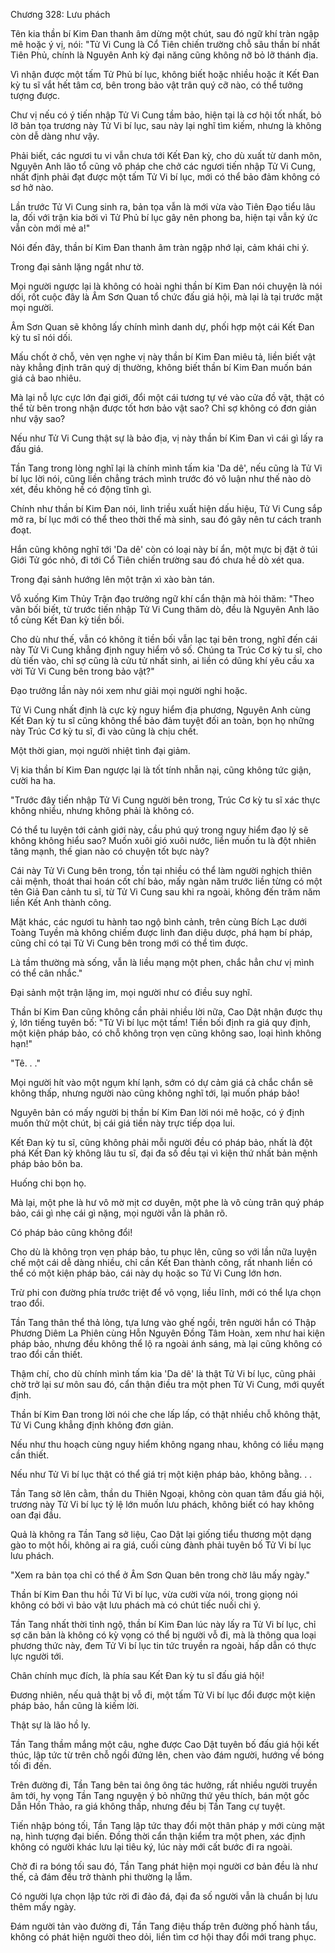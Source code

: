 




Chương 328: Lưu phách


Tên kia thần bí Kim Đan thanh âm dừng một chút, sau đó ngữ khí tràn ngập mê hoặc ý vị, nói: "Tử Vi Cung là Cổ Tiên chiến trường chỗ sâu thần bí nhất Tiên Phủ, chính là Nguyên Anh kỳ đại năng cũng không nỡ bỏ lỡ thánh địa.

Vì nhận được một tấm Tử Phủ bí lục, không biết hoặc nhiều hoặc ít Kết Đan kỳ tu sĩ vắt hết tâm cơ, bên trong bảo vật trân quý cỡ nào, có thể tưởng tượng được.

Chư vị nếu có ý tiến nhập Tử Vi Cung tầm bảo, hiện tại là cơ hội tốt nhất, bỏ lỡ bản tọa trương này Tử Vi bí lục, sau này lại nghĩ tìm kiếm, nhưng là không còn dễ dàng như vậy.

Phải biết, các ngươi tu vi vẫn chưa tới Kết Đan kỳ, cho dù xuất từ danh môn, Nguyên Anh lão tổ cũng vô pháp che chở các ngươi tiến nhập Tử Vi Cung, nhất định phải đạt được một tấm Tử Vi bí lục, mới có thể bảo đảm không có sơ hở nào.

Lần trước Tử Vi Cung sinh ra, bản tọa vẫn là mới vừa vào Tiên Đạo tiểu lâu la, đối với trận kia bởi vì Tử Phủ bí lục gây nên phong ba, hiện tại vẫn ký ức vẫn còn mới mẻ a!"

Nói đến đây, thần bí Kim Đan thanh âm tràn ngập nhớ lại, cảm khái chi ý.

Trong đại sảnh lặng ngắt như tờ.

Mọi người ngược lại là không có hoài nghi thần bí Kim Đan nói chuyện là nói dối, rốt cuộc đây là Âm Sơn Quan tổ chức đấu giá hội, mà lại là tại trước mặt mọi người.

Âm Sơn Quan sẽ không lấy chính mình danh dự, phối hợp một cái Kết Đan kỳ tu sĩ nói dối.

Mấu chốt ở chỗ, vẻn vẹn nghe vị này thần bí Kim Đan miêu tả, liền biết vật này khẳng định trân quý dị thường, không biết thần bí Kim Đan muốn bán giá cả bao nhiêu.

Mà lại nỗ lực cực lớn đại giới, đổi một cái tương tự vé vào cửa đồ vật, thật có thể từ bên trong nhận được tốt hơn bảo vật sao? Chỉ sợ không có đơn giản như vậy sao?

Nếu như Tử Vi Cung thật sự là bảo địa, vị này thần bí Kim Đan vì cái gì lấy ra đấu giá.

Tần Tang trong lòng nghĩ lại là chính mình tấm kia 'Da dê', nếu cũng là Tử Vi bí lục lời nói, cũng liền chẳng trách mình trước đó vô luận như thế nào dò xét, đều không hề có động tĩnh gì.

Chính như thần bí Kim Đan nói, linh triều xuất hiện dấu hiệu, Tử Vi Cung sắp mở ra, bí lục mới có thể theo thời thế mà sinh, sau đó gây nên tư cách tranh đoạt.

Hắn cũng không nghĩ tới 'Da dê' còn có loại này bí ẩn, một mực bị đặt ở túi Giới Tử góc nhỏ, đi tới Cổ Tiên chiến trường sau đó chưa hề dò xét qua.

Trong đại sảnh hướng lên một trận xì xào bàn tán.

Vỗ xuống Kim Thủy Trận đạo trưởng ngữ khí cẩn thận mà hỏi thăm: "Theo vãn bối biết, từ trước tiến nhập Tử Vi Cung thăm dò, đều là Nguyên Anh lão tổ cùng Kết Đan kỳ tiền bối.

Cho dù như thế, vẫn có không ít tiền bối vẫn lạc tại bên trong, nghĩ đến cái này Tử Vi Cung khẳng định nguy hiểm vô số. Chúng ta Trúc Cơ kỳ tu sĩ, cho dù tiến vào, chỉ sợ cũng là cửu tử nhất sinh, ai liền có dũng khí yêu cầu xa vời Tử Vi Cung bên trong bảo vật?"

Đạo trưởng lần này nói xem như giải mọi người nghi hoặc.

Tử Vi Cung nhất định là cực kỳ nguy hiểm địa phương, Nguyên Anh cùng Kết Đan kỳ tu sĩ cũng không thể bảo đảm tuyệt đối an toàn, bọn họ những này Trúc Cơ kỳ tu sĩ, đi vào cũng là chịu chết.

Một thời gian, mọi người nhiệt tình đại giảm.

Vị kia thần bí Kim Đan ngược lại là tốt tính nhẫn nại, cũng không tức giận, cười ha ha.

"Trước đây tiến nhập Tử Vi Cung người bên trong, Trúc Cơ kỳ tu sĩ xác thực không nhiều, nhưng không phải là không có.

Có thể tu luyện tới cảnh giới này, cầu phú quý trong nguy hiểm đạo lý sẽ không không hiểu sao? Muốn xuôi gió xuôi nước, liền muốn tu là đột nhiên tăng mạnh, thế gian nào có chuyện tốt bực này?

Cái này Tử Vi Cung bên trong, tồn tại nhiều có thể làm người nghịch thiên cải mệnh, thoát thai hoán cốt chí bảo, mấy ngàn năm trước liền từng có một tên Giả Đan cảnh tu sĩ, từ Tử Vi Cung sau khi ra ngoài, không đến trăm năm liền Kết Anh thành công.

Mặt khác, các ngươi tu hành tao ngộ bình cảnh, trên cùng Bích Lạc dưới Toàng Tuyền mà không chiếm được linh đan diệu dược, phá hạm bí pháp, cũng chỉ có tại Tử Vi Cung bên trong mới có thể tìm được.

Là tầm thường mà sống, vẫn là liều mạng một phen, chắc hẳn chư vị mình có thể cân nhắc."

Đại sảnh một trận lặng im, mọi người như có điều suy nghĩ.

Thần bí Kim Đan cũng không cần phải nhiều lời nữa, Cao Dật nhận được thụ ý, lớn tiếng tuyên bố: "Tử Vi bí lục một tấm! Tiền bối định ra giá quy định, một kiện pháp bảo, có chỗ không trọn vẹn cũng không sao, loại hình không hạn!"

"Tê. . ."

Mọi người hít vào một ngụm khí lạnh, sớm có dự cảm giá cả chắc chắn sẽ không thấp, nhưng người nào cũng không nghĩ tới, lại muốn pháp bảo!

Nguyên bản có mấy người bị thần bí Kim Đan lời nói mê hoặc, có ý định muốn thử một chút, bị cái giá tiền này trực tiếp dọa lui.

Kết Đan kỳ tu sĩ, cũng không phải mỗi người đều có pháp bảo, nhất là đột phá Kết Đan kỳ không lâu tu sĩ, đại đa số đều tại vì kiện thứ nhất bản mệnh pháp bảo bôn ba.

Huống chi bọn họ.

Mà lại, một phe là hư vô mờ mịt cơ duyên, một phe là vô cùng trân quý pháp bảo, cái gì nhẹ cái gì nặng, mọi người vẫn là phân rõ.

Có pháp bảo cũng không đổi!

Cho dù là không trọn vẹn pháp bảo, tu phục lên, cũng so với lần nữa luyện chế một cái dễ dàng nhiều, chỉ cần Kết Đan thành công, rất nhanh liền có thể có một kiện pháp bảo, cái này dụ hoặc so Tử Vi Cung lớn hơn.

Trừ phi con đường phía trước triệt để vô vọng, liều lĩnh, mới có thể lựa chọn trao đổi.

Tần Tang thân thể thả lỏng, tựa lưng vào ghế ngồi, trên người hắn có Thập Phương Diêm La Phiên cùng Hỗn Nguyên Đồng Tâm Hoàn, xem như hai kiện pháp bảo, nhưng đều không thể lộ ra ngoài ánh sáng, mà lại cũng không có trao đổi cần thiết.

Thậm chí, cho dù chính mình tấm kia 'Da dê' là thật Tử Vi bí lục, cũng phải chờ trở lại sư môn sau đó, cẩn thận điều tra một phen Tử Vi Cung, mới quyết định.

Thần bí Kim Đan trong lời nói che che lấp lấp, có thật nhiều chỗ không thật, Tử Vi Cung khẳng định không đơn giản.

Nếu như thu hoạch cùng nguy hiểm không ngang nhau, không có liều mạng cần thiết.

Nếu như Tử Vi bí lục thật có thể giá trị một kiện pháp bảo, không bằng. . .

Tần Tang sờ lên cằm, thần du Thiên Ngoại, không còn quan tâm đấu giá hội, trương này Tử Vi bí lục tỷ lệ lớn muốn lưu phách, không biết có hay không oan đại đầu.

Quả là không ra Tần Tang sở liệu, Cao Dật lại giống tiểu thương một dạng gào to một hồi, không ai ra giá, cuối cùng đành phải tuyên bố Tử Vi bí lục lưu phách.

"Xem ra bản tọa chỉ có thể ở Âm Sơn Quan bên trong chờ lâu mấy ngày."

Thần bí Kim Đan thu hồi Tử Vi bí lục, vừa cười vừa nói, trong giọng nói không có bởi vì bảo vật lưu phách mà có chút tiếc nuối chi ý.

Tần Tang nhất thời tỉnh ngộ, thần bí Kim Đan lúc này lấy ra Tử Vi bí lục, chỉ sợ căn bản là không có kỳ vọng có thể bị người vỗ đi, mà là thông qua loại phương thức này, đem Tử Vi bí lục tin tức truyền ra ngoài, hấp dẫn có thực lực người tới.

Chân chính mục đích, là phía sau Kết Đan kỳ tu sĩ đấu giá hội!

Đương nhiên, nếu quả thật bị vỗ đi, một tấm Tử Vi bí lục đổi được một kiện pháp bảo, hắn cũng là kiếm lời.

Thật sự là lão hồ ly.

Tần Tang thầm mắng một câu, nghe được Cao Dật tuyên bố đấu giá hội kết thúc, lập tức từ trên chỗ ngồi đứng lên, chen vào đám người, hướng về bóng tối đi đến.

Trên đường đi, Tần Tang bên tai ông ông tác hưởng, rất nhiều người truyền âm tới, hy vọng Tần Tang nguyện ý bỏ những thứ yêu thích, bán một gốc Dẫn Hồn Thảo, ra giá không thấp, nhưng đều bị Tần Tang cự tuyệt.

Tiến nhập bóng tối, Tần Tang lập tức thay đổi một thân pháp y mới cùng mặt nạ, hình tượng đại biến. Đồng thời cẩn thận kiểm tra một phen, xác định không có người khác lưu lại tiêu ký, lúc này mới cất bước đi ra ngoài.

Chờ đi ra bóng tối sau đó, Tần Tang phát hiện mọi người cơ bản đều là như thế, cả đám đều trở thành phi thường lạ lẫm.

Có người lựa chọn lập tức rời đi đảo đá, đại đa số người vẫn là chuẩn bị lưu thêm mấy ngày.

Đám người tản vào đường đi, Tần Tang điệu thấp trên đường phố hành tẩu, không có phát hiện người theo dỏi, liền tìm cơ hội thay đổi mới trang phục.




